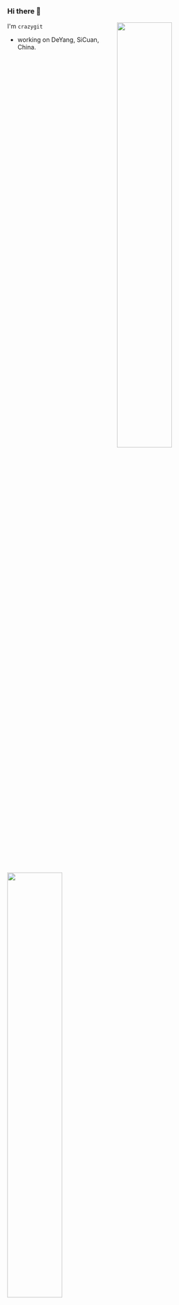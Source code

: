 ### Hi there 👋



[<img align="right" width="50%" src="https://github-readme-stats.vercel.app/api?username=crazygit&show_icons=true&theme=dracula">](https://github.com/anuraghazra/github-readme-stats)

I'm `crazygit`

- working on DeYang, SiCuan, China.


[<img align="left" width="50%" src="https://github-readme-stats.vercel.app/api/top-langs/?username=crazygit&layout=compact&show_icons=true&theme=dracula">](https://github.com/anuraghazra/github-readme-stats)


<!--
**crazygit/crazygit** is a ✨ _special_ ✨ repository because its `README.md` (this file) appears on your GitHub profile.

Here are some ideas to get you started:

- 🔭 I’m currently working on ...
- 🌱 I’m currently learning ...
- 👯 I’m looking to collaborate on ...
- 🤔 I’m looking for help with ...
- 💬 Ask me about ...
- 📫 How to reach me: ...
- 😄 Pronouns: ...
- ⚡ Fun fact: ...
-->
